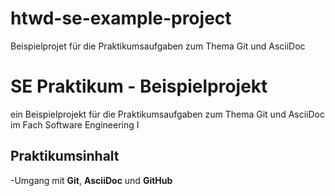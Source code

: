 # htwd-se-example-project
Beispielprojet für die Praktikumsaufgaben zum Thema Git und AsciiDoc

# SE Praktikum - Beispielprojekt
ein Beispielprojekt für die Praktikumsaufgaben zum Thema Git und AsciiDoc im Fach Software Engineering I

## Praktikumsinhalt
-Umgang mit **Git**, **AsciiDoc** und **GitHub**
